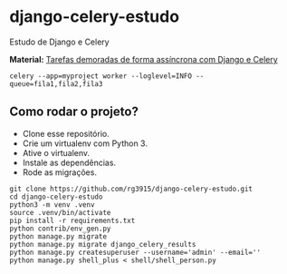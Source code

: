 # django-celery-estudo

Estudo de Django e Celery

**Material:** [Tarefas demoradas de forma assíncrona com Django e Celery](https://fernandofreitasalves.com/tarefas-assincronas-com-django-e-celery/)

```
celery --app=myproject worker --loglevel=INFO --queue=fila1,fila2,fila3
```

## Como rodar o projeto?

* Clone esse repositório.
* Crie um virtualenv com Python 3.
* Ative o virtualenv.
* Instale as dependências.
* Rode as migrações.

```
git clone https://github.com/rg3915/django-celery-estudo.git
cd django-celery-estudo
python3 -m venv .venv
source .venv/bin/activate
pip install -r requirements.txt
python contrib/env_gen.py
python manage.py migrate
python manage.py migrate django_celery_results
python manage.py createsuperuser --username='admin' --email=''
python manage.py shell_plus < shell/shell_person.py
```